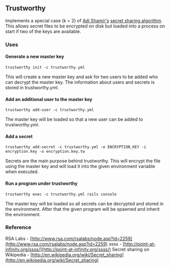 ## Trustworthy

Implements a special case (k = 2) of [Adi Shamir's](http://en.wikipedia.org/wiki/Adi_Shamir) [secret sharing algorithm](http://en.wikipedia.org/wiki/Shamir%27s_Secret_Sharing). This allows secret files to be encrypted on disk but loaded into a process on start if two of the keys are available.

### Uses

#### Generate a new master key

    trustworthy init -c trustworthy.yml

This will create a new master key and ask for two users to be added who can decrypt the master key. The information about users and secrets is stored in trustworthy.yml.

#### Add an additional user to the master key

    trustworthy add-user -c trustworthy.yml

The master key will be loaded so that a new user can be added to trustworthy.yml.

#### Add a secret

    trustworthy add-secret -c trustworthy.yml -e ENCRYPTION_KEY -i encryption.key -o encryption.key.tw

Secrets are the main purpose behind trustworthy. This will encrypt the file using the master key and will load it into the given environment variable when executed.

#### Run a program under trustworthy

    trustworthy exec -c trustworthy.yml rails console

The master key will be loaded so all secrets can be decrypted and stored in the environment. After that the given program will be spawned and inherit the environment.

### Reference

RSA Labs - [http://www.rsa.com/rsalabs/node.asp?id=2259](http://www.rsa.com/rsalabs/node.asp?id=2259)
ssss - [http://point-at-infinity.org/ssss/](http://point-at-infinity.org/ssss/)
Secret sharing on Wikipedia - [http://en.wikipedia.org/wiki/Secret_sharing](http://en.wikipedia.org/wiki/Secret_sharing)
